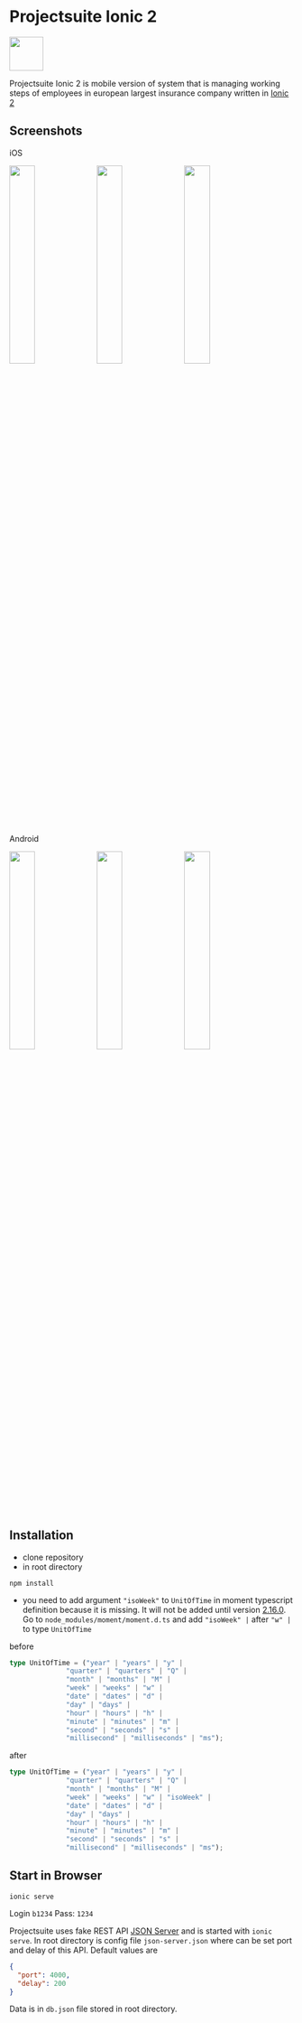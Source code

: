 # Projectsuite Ionic 2

<img src="https://github.com/msio777/projectsuite.mobile/blob/master/projectsuite_logo.png"  width="60">

Projectsuite Ionic 2 is mobile version of system that is managing working steps of employees in european largest insurance company written in [Ionic 2](http://ionic.io/2) 

## Screenshots
iOS

<img src="https://github.com/msio777/projectsuite.mobile/blob/master/screens/screen_ios.png" width="30%" height="30%">
<img src="https://github.com/msio777/projectsuite.mobile/blob/master/screens/screen2_ios.png" width="30%" height="30%">
<img src="https://github.com/msio777/projectsuite.mobile/blob/master/screens/screen3_ios.png" width="30%" height="30%">

Android

<img src="https://github.com/msio777/projectsuite.mobile/blob/master/screens/screen_android.png" width="30%" height="30%">
<img src="https://github.com/msio777/projectsuite.mobile/blob/master/screens/screen2_android.png" width="30%" height="30%">
<img src="https://github.com/msio777/projectsuite.mobile/blob/master/screens/screen3_android.png" width="30%" height="30%">


## Installation
* clone repository
* in root directory
```shell
npm install
```
* you need to add argument `"isoWeek"` to `UnitOfTime` in moment typescript definition because it is missing. It will not be added until version [2.16.0](https://github.com/moment/moment/milestone/34). 
Go to `node_modules/moment/moment.d.ts` and  add `"isoWeek" |` after `"w" |` to type `UnitOfTime`

before

```ts
type UnitOfTime = ("year" | "years" | "y" |
              "quarter" | "quarters" | "Q" |
              "month" | "months" | "M" |
              "week" | "weeks" | "w" |
              "date" | "dates" | "d" |
              "day" | "days" |
              "hour" | "hours" | "h" |
              "minute" | "minutes" | "m" |
              "second" | "seconds" | "s" |
              "millisecond" | "milliseconds" | "ms");
```

after

```ts
type UnitOfTime = ("year" | "years" | "y" |
              "quarter" | "quarters" | "Q" |
              "month" | "months" | "M" |
              "week" | "weeks" | "w" | "isoWeek" |
              "date" | "dates" | "d" |
              "day" | "days" |
              "hour" | "hours" | "h" |
              "minute" | "minutes" | "m" |
              "second" | "seconds" | "s" |
              "millisecond" | "milliseconds" | "ms");
```

## Start in Browser 
```shell
ionic serve
```
Login `b1234` Pass: `1234`

Projectsuite uses fake REST API [JSON Server](https://github.com/typicode/json-server) and is started with `ionic serve`. In root directory is config file `json-server.json` where can be set port and delay of this API. Default values are

```json
{
  "port": 4000,
  "delay": 200
}
```
Data is in `db.json` file stored in root directory.




